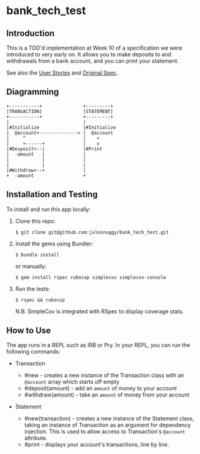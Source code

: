 # bank_tech_test

## Introduction
This is a TDD'd implementation at Week 10 of a specification we were introduced to very early on. It allows you to make deposits to and withdrawals from a bank account, and you can print your statement.

See also the [User Stories](UserStoes.md) and [Original Spec](OriginalSpec.md).

## Diagramming
```
+-----------+               +---------+
|TRANSACTION|               |STATEMENT|
+-----------+               +---------+
|                           |
|#Initialize                |#Initialize
|  @account+--------------> |  @account
|     ^                     |    +
|     +------+              |    v
|#Desposit+--|              |#Print
|  -amount   |              |
|            |              |
|            |              |
|#Withdraw+--+              |
+  -amount                  +
```

## Installation and Testing
To install and run this app locally:

1. Clone this repo:

   `$ git clone git@github.com:julesnuggy/bank_tech_test.git`

2. Install the gems using Bundler:

   `$ bundle install`

   or manually:

   `$ gem install rspec rubocop simplecov simplecov-console`

3. Run the tests:

   `$ rspec && rubocop`

   N.B. SimpleCov is integrated with RSpec to display coverage stats.

## How to Use
The app runs in a REPL such as IRB or Pry. In your REPL, you can run the following commands:
* Transaction
  * #new - creates a new instance of the Transaction class with an `@account` array which starts off empty
  * #deposit(amount) - add an `amount` of money to your account
  * #withdraw(amount) - take an `amount` of money from your account

* Statement
  * #new(transaction) - creates a new instance of the Statement class, taking an instance of Transaction as an argument for dependency injection. This is used to allow access to Transaction's `@account` attribute.
  * #print - displays your account's transactions, line by line.
